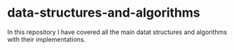 # data-structures-and-algorithms

In this repository I have covered all the main datat structures and algorithms with their implementations.
